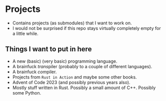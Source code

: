 # Projects

* Contains projects (as submodules) that I want to work on.
* I would not be surprised if this repo stays virtually completely empty for a little while.

## Things I want to put in here

* A new (basic) (very basic) programming language.
* A brainfuck *trans*piler (probably to a couple of different languages).
* A brainfuck *com*piler.
* Projects from `Rust in Action` and maybe some other books.
* Advent of Code 2023 (and possibly previous years also).
* Mostly stuff written in Rust. Possibly a small amount of C++. Possibly some Python.
